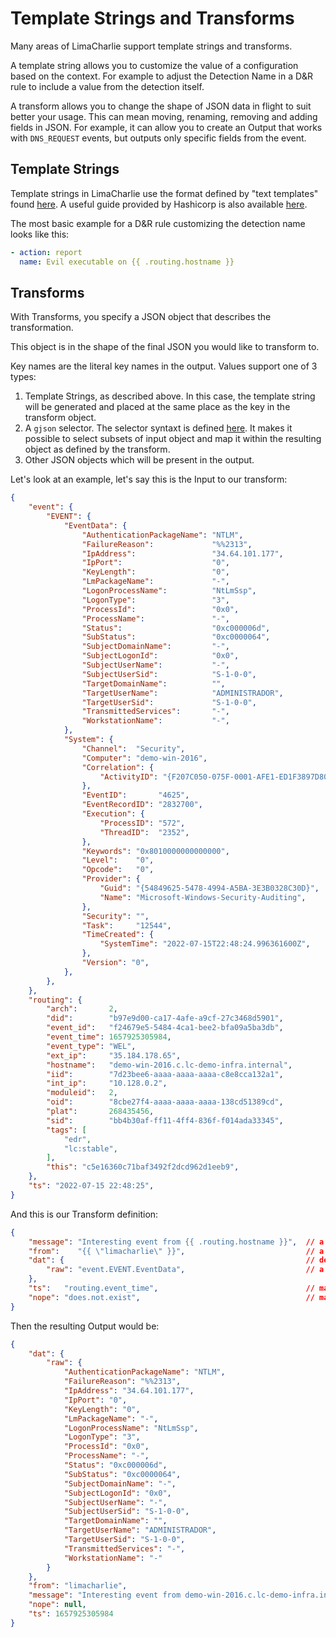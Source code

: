 # Template Strings and Transforms

Many areas of LimaCharlie support template strings and transforms.

A template string allows you to customize the value of a configuration based on the context. For example to adjust the Detection Name in a D&R rule to include a value from the detection itself.

A transform allows you to change the shape of JSON data in flight to suit better your usage. This can mean moving, renaming, removing and adding fields in JSON. For example, it can allow you to create an Output that works with `DNS_REQUEST` events, but outputs only specific fields from the event.

## Template Strings

Template strings in LimaCharlie use the format defined by "text templates" found [here](https://pkg.go.dev/text/template). A useful guide provided by Hashicorp is also available [here](https://learn.hashicorp.com/tutorials/nomad/go-template-syntax).

The most basic example for a D&R rule customizing the detection name looks like this:
```yaml
- action: report
  name: Evil executable on {{ .routing.hostname }}
```

## Transforms

With Transforms, you specify a JSON object that describes the transformation.

This object is in the shape of the final JSON you would like to transform to.

Key names are the literal key names in the output. Values support one of 3 types:

1. Template Strings, as described above. In this case, the template string will be generated and placed at the same place as the key in the transform object.
1. A `gjson` selector. The selector syntaxt is defined [here](https://github.com/tidwall/gjson/blob/master/SYNTAX.md). It makes it possible to select subsets of input object and map it within the resulting object as defined by the transform.
1. Other JSON objects which will be present in the output.

Let's look at an example, let's say this is the Input to our transform:

```json
{
    "event": {
        "EVENT": {
            "EventData": {
                "AuthenticationPackageName": "NTLM",
                "FailureReason":             "%%2313",
                "IpAddress":                 "34.64.101.177",
                "IpPort":                    "0",
                "KeyLength":                 "0",
                "LmPackageName":             "-",
                "LogonProcessName":          "NtLmSsp",
                "LogonType":                 "3",
                "ProcessId":                 "0x0",
                "ProcessName":               "-",
                "Status":                    "0xc000006d",
                "SubStatus":                 "0xc0000064",
                "SubjectDomainName":         "-",
                "SubjectLogonId":            "0x0",
                "SubjectUserName":           "-",
                "SubjectUserSid":            "S-1-0-0",
                "TargetDomainName":          "",
                "TargetUserName":            "ADMINISTRADOR",
                "TargetUserSid":             "S-1-0-0",
                "TransmittedServices":       "-",
                "WorkstationName":           "-",
            },
            "System": {
                "Channel":  "Security",
                "Computer": "demo-win-2016",
                "Correlation": {
                    "ActivityID": "{F207C050-075F-0001-AFE1-ED1F3897D801}",
                },
                "EventID":       "4625",
                "EventRecordID": "2832700",
                "Execution": {
                    "ProcessID": "572",
                    "ThreadID":  "2352",
                },
                "Keywords": "0x8010000000000000",
                "Level":    "0",
                "Opcode":   "0",
                "Provider": {
                    "Guid": "{54849625-5478-4994-A5BA-3E3B0328C30D}",
                    "Name": "Microsoft-Windows-Security-Auditing",
                },
                "Security": "",
                "Task":     "12544",
                "TimeCreated": {
                    "SystemTime": "2022-07-15T22:48:24.996361600Z",
                },
                "Version": "0",
            },
        },
    },
    "routing": {
        "arch":       2,
        "did":        "b97e9d00-ca17-4afe-a9cf-27c3468d5901",
        "event_id":   "f24679e5-5484-4ca1-bee2-bfa09a5ba3db",
        "event_time": 1657925305984,
        "event_type": "WEL",
        "ext_ip":     "35.184.178.65",
        "hostname":   "demo-win-2016.c.lc-demo-infra.internal",
        "iid":        "7d23bee6-aaaa-aaaa-aaaa-c8e8cca132a1",
        "int_ip":     "10.128.0.2",
        "moduleid":   2,
        "oid":        "8cbe27f4-aaaa-aaaa-aaaa-138cd51389cd",
        "plat":       268435456,
        "sid":        "bb4b30af-ff11-4ff4-836f-f014ada33345",
        "tags": [
            "edr",
            "lc:stable",
        ],
        "this": "c5e16360c71baf3492f2dcd962d1eeb9",
    },
    "ts": "2022-07-15 22:48:25",
}
```

And this is our Transform definition:

```json
{
    "message": "Interesting event from {{ .routing.hostname }}",  // a format string
    "from":    "{{ \"limacharlie\" }}",                           // a format string with only a literal value
    "dat": {                                                      // define a sub-object in the output
        "raw": "event.EVENT.EventData",                           // a "raw" key where we map a specific object from the input
    },
    "ts":   "routing.event_time",                                 // map a specific simple value
    "nope": "does.not.exist",                                     // map a value that is not present
}
```

Then the resulting Output would be:

```json
{
    "dat": {
        "raw": {
            "AuthenticationPackageName": "NTLM",
            "FailureReason": "%%2313",
            "IpAddress": "34.64.101.177",
            "IpPort": "0",
            "KeyLength": "0",
            "LmPackageName": "-",
            "LogonProcessName": "NtLmSsp",
            "LogonType": "3",
            "ProcessId": "0x0",
            "ProcessName": "-",
            "Status": "0xc000006d",
            "SubStatus": "0xc0000064",
            "SubjectDomainName": "-",
            "SubjectLogonId": "0x0",
            "SubjectUserName": "-",
            "SubjectUserSid": "S-1-0-0",
            "TargetDomainName": "",
            "TargetUserName": "ADMINISTRADOR",
            "TargetUserSid": "S-1-0-0",
            "TransmittedServices": "-",
            "WorkstationName": "-"
        }
    },
    "from": "limacharlie",
    "message": "Interesting event from demo-win-2016.c.lc-demo-infra.internal",
    "nope": null,
    "ts": 1657925305984
}
```
